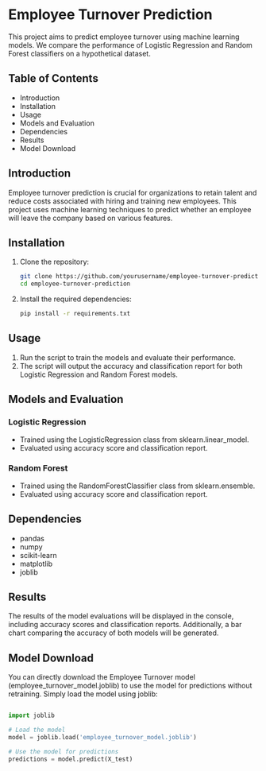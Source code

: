 # Employee Turnover Prediction

This project aims to predict employee turnover using machine learning models. We compare the performance of Logistic Regression and Random Forest classifiers on a hypothetical dataset.

## Table of Contents
- Introduction
- Installation
- Usage
- Models and Evaluation
- Dependencies
- Results
- Model Download

## Introduction
Employee turnover prediction is crucial for organizations to retain talent and reduce costs associated with hiring and training new employees. This project uses machine learning techniques to predict whether an employee will leave the company based on various features.

## Installation
1. Clone the repository:
   ```bash
   git clone https://github.com/yourusername/employee-turnover-prediction.git
   cd employee-turnover-prediction
2. Install the required dependencies:
   ```bash
   pip install -r requirements.txt

## Usage
1. Run the script to train the models and evaluate their performance.
2. The script will output the accuracy and classification report for both Logistic Regression and Random Forest models.

## Models and Evaluation
### Logistic Regression
- Trained using the LogisticRegression class from sklearn.linear_model.
- Evaluated using accuracy score and classification report.
### Random Forest
- Trained using the RandomForestClassifier class from sklearn.ensemble.
- Evaluated using accuracy score and classification report.

  
## Dependencies
- pandas
- numpy
- scikit-learn
- matplotlib
- joblib

## Results
The results of the model evaluations will be displayed in the console, including accuracy scores and classification reports. Additionally, a bar chart comparing the accuracy of both models will be generated.

## Model Download
You can directly download the Employee Turnover model (employee_turnover_model.joblib) to use the model for predictions without retraining. Simply load the model using joblib:

```Python

import joblib

# Load the model
model = joblib.load('employee_turnover_model.joblib')

# Use the model for predictions
predictions = model.predict(X_test)
```


   
